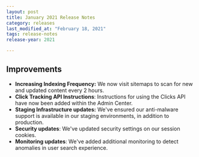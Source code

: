 ```yaml
---
layout: post
title: January 2021 Release Notes
category: releases
last_modified_at: "February 18, 2021"
tags: release-notes
release-year: 2021

---
```


## Improvements

* **Increasing Indexing Frequency:** We now visit sitemaps to scan for new and updated content every 2 hours.
* **Click Tracking API Instructions**: Instructions for using the Clicks API have now been added within the Admin Center.
* **Staging Infrastructure updates:** We've ensured our anti-malware support is available in our staging environments, in addition to production.
* **Security updates**: We've updated security settings on our session cookies.
* **Monitoring updates**: We've added additional monitoring to detect anomalies in user search experience.

